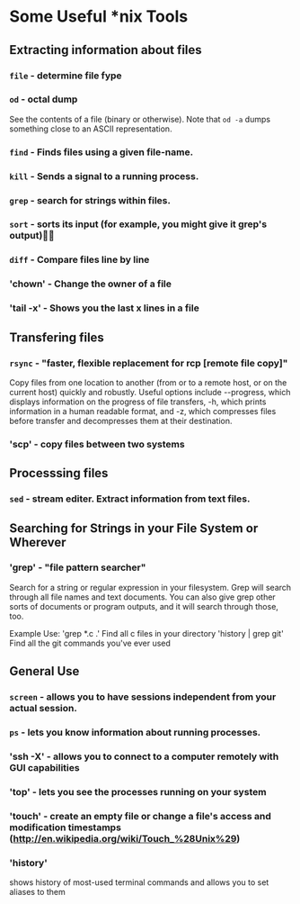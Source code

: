 Some Useful *nix Tools
======================

Extracting information about files
----------------------------------

### `file` - determine file fype

### `od` - octal dump

See the contents of a file (binary or otherwise).  Note that `od -a` dumps
something close to an ASCII representation.


### `find` - Finds files using a given file-name.

### `kill` - Sends a signal to a running process.

### `grep` - search for strings within files.

### `sort` - sorts its input (for example, you might give it grep's output)

### `diff` - Compare files line by line

### 'chown' - Change the owner of a file

### 'tail -x' - Shows you the last x lines in a file

Transfering files
-----------------

### `rsync` - "faster, flexible replacement for rcp [remote file copy]" 

Copy files from one location to another (from or to a remote host, or on the current host) 
quickly and robustly. Useful options include --progress, which displays
information on the progress of file transfers, -h, which  prints information in a
human readable format, and -z, which compresses files before transfer and decompresses
them at their destination.

### 'scp'   - copy files between two systems

Processsing files
-----------------

### `sed` - stream editer. Extract information from text files.

Searching for Strings in your File System or Wherever
-----------------------------------------

### 'grep' - "file pattern searcher"

Search for a string or regular expression in your filesystem. Grep will search through all file names and text documents. You can also give grep other sorts of documents or program outputs, and it will search through those, too.

Example Use:
'grep *.c .' Find all c files in your directory
'history | grep git' Find all the git commands you've ever used


General Use
-----------

### `screen` - allows you to have sessions independent from your actual session.
### `ps`     - lets you know information about running processes.
### 'ssh -X' - allows you to connect to a computer remotely with GUI capabilities
### 'top'    - lets you see the processes running on your system
### 'touch' - create an empty file or change a file's access and modification timestamps (http://en.wikipedia.org/wiki/Touch_%28Unix%29)
### 'history' 
shows history of most-used terminal commands and allows you to set aliases to them


